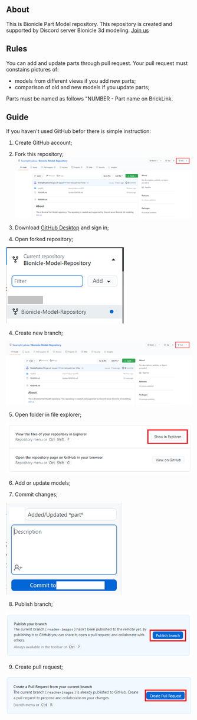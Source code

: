 ## About

This is Bionicle Part Model repository. This repository is created and supported by Discord server Bionicle 3d modeling.
[Join us](https://discord.gg/XS7yjdg "Join us")

## Rules

You can add and update parts through pull request. Your pull request must constains pictures of:
- models from different views if you add new parts;
- comparison of old and new models if you update parts;

Parts must be named as follows "NUMBER - Part name on BrickLink.

## Guide

If you haven't used GitHub befor there is simple instruction:
1. Create GitHub account;

2. Fork this repository;
![](readme/stepFork.png)

3. Download [GitHub Desktop](https://desktop.github.com/ "GitHub Desktop") and sign in;

4. Open forked repository;

![](readme/stepOpen.png)

4. Create new branch;

![](readme/stepFork.png)

5. Open folder in file explorer;

![](readme/stepShowInExplorer.png)

6. Add or update models;

7. Commit changes;

![](readme/stepCommit.png)

8. Publish branch;

![](readme/stepPublish.png)

9. Create pull request;

![](readme/stepCreatePull.png)
